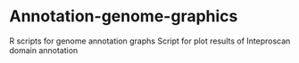 # Annotation-genome-graphics
R scripts for genome annotation graphs
Script for plot results of Inteproscan domain annotation
